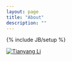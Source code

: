 ```yaml
---
layout: page
title: "About"
description: ""
---
```

{% include JB/setup %}

<a id="lty" href="http://li-tianyang.com/">
    <img style="display: inline; max-width: 80%;" src="http://li-tianyang.com/img/long/lty.jpg" alt="Tianyang Li">
</a>



